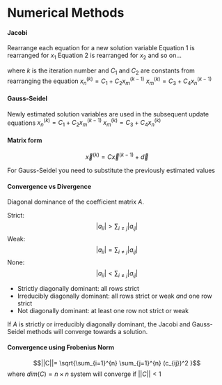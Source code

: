 # Numerical Methods
#### Jacobi

Rearrange each equation for a new solution variable
Equation 1 is rearranged for $x_1$ 
Equation 2 is rearranged for $x_2$
and so on...

where $k$ is the iteration number and $C_1$ and $C_2$ are constants from rearranging the equation
$x_n^{(k)} = C_1 + C_2x_m^{(k-1)}$
$x_m^{(k)} = C_3 + C_4x_n^{(k-1)}$

#### Gauss-Seidel

Newly estimated solution variables are used in the subsequent update equations
$x_n^{(k)} = C_1 + C_2x_m^{(k-1)}$
$x_{m}^{(k)} = C_3 + C_4x_n^{(k)}$

#### Matrix form

$$ \vec x^{(k)} = C \vec x^{(k-1)} + \vec d $$

For Gauss-Seidel you need to substitute the previously estimated values

#### Convergence vs Divergence

Diagonal dominance of the coefficient matrix $A$.

Strict: $$|a_{ii}| > \sum_{i \neq j}|a_{ij}|$$
Weak: $$|a_{ii}| = \sum_{i \neq j}|a_{ij}|$$
None: $$|a_{ii}| < \sum_{i \neq j}|a_{ij}|$$

- Strictly diagonally dominant: all rows strict
- Irreducibly diagonally dominant: all rows strict or weak *and* one row strict
- Not diagonally dominant: at least one row not strict or weak

If $A$ is strictly or irreducibly diagonally dominant, the Jacobi and Gauss-Seidel methods will converge towards a solution.

#### Convergence using Frobenius Norm

$$||C||= \sqrt{\sum_{i=1}^{n} \sum_{j=1}^{n} (c_{ij})^2 }$$
where $dim(C)=n \times n$
system will converge if $||C||<1$


